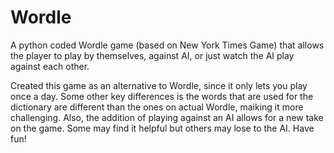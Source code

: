 # Wordle
A python coded Wordle game (based on New York Times Game) that allows the player to play by themselves, against AI, or just watch the AI play against each other. 

Created this game as an alternative to Wordle, since it only lets you play once a day. Some other key differences is the words that are used for the dictionary are different than the ones on actual Wordle, maiking it more challenging. Also, the addition of playing against an AI allows for a new take on the game. Some may find it helpful but others may lose to the AI. Have fun!
